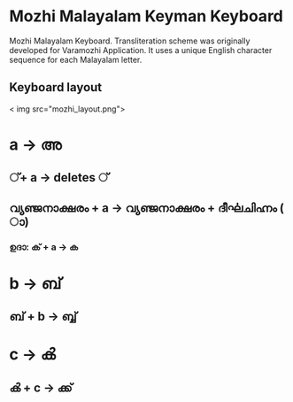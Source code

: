 # Mozhi Malayalam Keyman Keyboard

Mozhi Malayalam Keyboard. Transliteration scheme was originally developed for Varamozhi Application. It uses a unique English character sequence for each Malayalam letter.

## Keyboard layout

< img src="mozhi_layout.png"> </img>


# a -> അ
##  ്+ a -> deletes ്
## വ്യഞ്ജനാക്ഷരം + a -> വ്യഞ്ജനാക്ഷരം +  ദീൎഘചിഹ്നം ( ാ) 
### ഉദാ: ക് + a -> ക
# b -> ബ്
## ബ് + b -> ബ്ബ്
# c -> ൿ
## ൿ + c ‍-> ക്ക്
